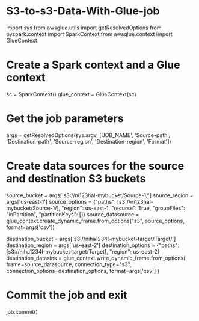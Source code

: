 # S3-to-s3-Data-With-Glue-job

import sys
from awsglue.utils import getResolvedOptions 
from pyspark.context import SparkContext
from awsglue.context import GlueContext

# Create a Spark context and a Glue context
sc = SparkContext()
glue_context = GlueContext(sc)

# Get the job parameters
args = getResolvedOptions(sys.argv, ['JOB_NAME', 'Source-path', 'Destination-path', 'Source-region', 'Destination-region', 'Format'])

# Create data sources for the source and destination S3 buckets
source_bucket = args['s3://ni123hal-mybucket/Source-1/']
source_region = args['us-east-1']
source_options = {"paths": [s3://ni123hal-mybucket/Source-1/], "region": us-east-1, "recurse": True, "groupFiles": "inPartition", "partitionKeys": []}
source_datasource = glue_context.create_dynamic_frame.from_options("s3", source_options, format=args['csv'])

destination_bucket = args['s3://niha1234l-mybucket-target/Target/']
destination_region = args['us-east-2']
destination_options = {"paths": [s3://niha1234l-mybucket-target/Target], "region": us-east-2}
destination_datasink = glue_context.write_dynamic_frame.from_options(
    frame=source_datasource, 
    connection_type="s3",
    connection_options=destination_options, 
    format=args['csv']
)

# Commit the job and exit
job.commit()
